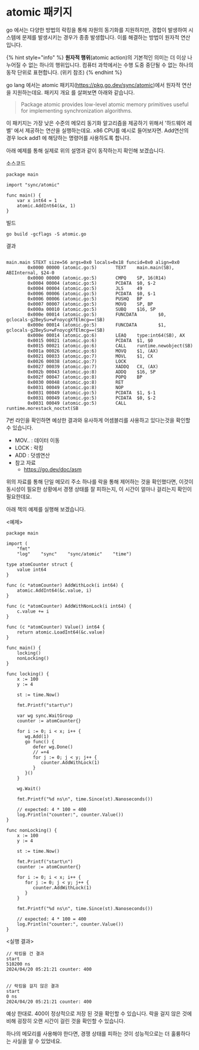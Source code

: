 # atomic 패키지



go 에서는 다양한 방법의 락킹을 통해 자원의 동기화를 지원하지만, 경합이 발생하여 시스템에 문제를 발생시키는 경우가 종종 발생합니다. 이를 해결하는 방법이 원자적 연산입니다.

{% hint style="info" %}
**원자적 행위**(atomic action)의 기본적인 의미는 더 이상 나누어질 수 없는 하나의 행위입니다. 컴퓨터 과학에서는 수행 도중 중단될 수 없는 하나의 동작 단위로 표현합니다. (위키 참조)
{% endhint %}

go lang 에서는 atomic 패키지(https://pkg.go.dev/sync/atomic)에서 원자적 연산을 지원하는데요. 패키지 개요 를 살펴보면 아래와 같습니다.

> Package atomic provides low-level atomic memory primitives useful for implementing synchronization algorithms.

이 패키지는 가장 낮은 수준의 메모리 동기화 알고리즘을 제공하기 위해서 '하드웨어 레벨' 에서 제공하는 연산을 실행하는데요. x86 CPU를 예시로 들어보자면. Add연산의 경우 lock add1 에 해당하는 명령어를 사용하도록 합니다.

아래 예제를 통해 실제로 위의 설명과 같이 동작하는지 확인해 보겠습니다.

소스코드

```
package main  
  
import "sync/atomic"  
  
func main() {  
    var x int64 = 1  
    atomic.AddInt64(&x, 1)  
}
```

빌드

```
go build -gcflags -S atomic.go
```

결과

```

main.main STEXT size=56 args=0x0 locals=0x18 funcid=0x0 align=0x0
        0x0000 00000 (atomic.go:5)       TEXT    main.main(SB), ABIInternal, $24-0
        0x0000 00000 (atomic.go:5)       CMPQ    SP, 16(R14)
        0x0004 00004 (atomic.go:5)       PCDATA  $0, $-2
        0x0004 00004 (atomic.go:5)       JLS     49
        0x0006 00006 (atomic.go:5)       PCDATA  $0, $-1
        0x0006 00006 (atomic.go:5)       PUSHQ   BP
        0x0007 00007 (atomic.go:5)       MOVQ    SP, BP
        0x000a 00010 (atomic.go:5)       SUBQ    $16, SP
        0x000e 00014 (atomic.go:5)       FUNCDATA        $0, gclocals·g2BeySu+wFnoycgXfElmcg==(SB)
        0x000e 00014 (atomic.go:5)       FUNCDATA        $1, gclocals·g2BeySu+wFnoycgXfElmcg==(SB)
        0x000e 00014 (atomic.go:6)       LEAQ    type:int64(SB), AX
        0x0015 00021 (atomic.go:6)       PCDATA  $1, $0
        0x0015 00021 (atomic.go:6)       CALL    runtime.newobject(SB)      
        0x001a 00026 (atomic.go:6)       MOVQ    $1, (AX)
        0x0021 00033 (atomic.go:7)       MOVL    $1, CX
        0x0026 00038 (atomic.go:7)       LOCK
        0x0027 00039 (atomic.go:7)       XADDQ   CX, (AX)
        0x002b 00043 (atomic.go:8)       ADDQ    $16, SP
        0x002f 00047 (atomic.go:8)       POPQ    BP
        0x0030 00048 (atomic.go:8)       RET
        0x0031 00049 (atomic.go:8)       NOP
        0x0031 00049 (atomic.go:5)       PCDATA  $1, $-1
        0x0031 00049 (atomic.go:5)       PCDATA  $0, $-2
        0x0031 00049 (atomic.go:5)       CALL    runtime.morestack_noctxt(SB
```

7번 라인을 확인하면 예상한 결과와 유사하게 어셈블리를 사용하고 있다는것을 확인할 수 있습니다.

* MOV.. : 데이터 이동
* LOCK : 락킹
* ADD : 덧셈연산
* 참고 자료
  * https://go.dev/doc/asm



위의 자료를 통해 단일 메모리 주소 하나를 락을 통해 제어하는 것을 확인했다면, 이것이 동시성이 필요한 상황에서 경쟁 상태를 잘 피하는지, 이 시간이 얼마나 걸리는지 확인이 필요한데요.

아래 책의 예제를 실행해 보겠습니다.

<예제>

```
package main  
  
import (  
    "fmt"  
    "log"    "sync"    "sync/atomic"    "time")  
  
type atomCounter struct {  
    value int64  
}  
  
func (c *atomCounter) AddWithLock(i int64) {  
    atomic.AddInt64(&c.value, i)  
}  
  
func (c *atomCounter) AddWithNonLock(i int64) {  
    c.value += i  
}  
  
func (c *atomCounter) Value() int64 {  
    return atomic.LoadInt64(&c.value)  
}  
  
func main() {  
    locking()  
    nonLocking()  
}  
  
func locking() {  
    x := 100  
    y := 4  
  
    st := time.Now()  
  
    fmt.Printf("start\n")  
  
    var wg sync.WaitGroup  
    counter := atomCounter{}  
  
    for i := 0; i < x; i++ {  
       wg.Add(1)  
       go func() {  
          defer wg.Done()  
          // =+4  
          for j := 0; j < y; j++ {  
             counter.AddWithLock(1)  
          }  
       }()  
    }  
  
    wg.Wait()  
  
    fmt.Printf("%d ns\n", time.Since(st).Nanoseconds())  
  
    // expected: 4 * 100 = 400  
    log.Println("counter:", counter.Value())  
}  
  
func nonLocking() {  
    x := 100  
    y := 4  
  
    st := time.Now()  
  
    fmt.Printf("start\n")  
    counter := atomCounter{}  
  
    for i := 0; i < x; i++ {  
       for j := 0; j < y; j++ {  
          counter.AddWithLock(1)  
       }  
    }  
  
    fmt.Printf("%d ns\n", time.Since(st).Nanoseconds())  
  
    // expected: 4 * 100 = 400  
    log.Println("counter:", counter.Value())  
}

```

<실행 결과>

```
// 락킹을 건 결과
start
510200 ns
2024/04/20 05:21:21 counter: 400


// 락킹을 걸지 않은 결과
start
0 ns
2024/04/20 05:21:21 counter: 400

```

예상 한대로. 400이 정상적으로 저장 된 것을 확인할 수 있습니다. 락을 걸지 않은 것에 비해 굉장히 오랜 시간이 걸린 것을 확인할 수 있습니다.

하나의 메모리를 사용해야 한다면, 경쟁 상태를 피하는 것이 성능적으로는 더 훌륭하다는 사실을 알 수 있었네요.

